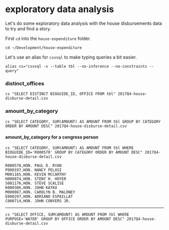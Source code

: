 # exploratory data analysis

Let's do some exploratory data analysis with the house disbursements data to try and find a story.

First `cd` into the `house-expenditure` folder.

```
cd ~/Development/house-expenditure
```

Let's use an alias for `csvsql` to make typing queries a bit easier.

```
alias cs="csvsql -v --table tbl --no-inference --no-constraints --query"
```

### distinct_offices

```
cs "SELECT DISTINCT BIOGUIDE_ID, OFFICE FROM tbl" 2017Q4-house-disburse-detail.csv
```

### amount_by_category

```
cs "SELECT CATEGORY, SUM(AMOUNT) AS AMOUNT FROM tbl GROUP BY CATEGORY ORDER BY AMOUNT DESC" 2017Q4-house-disburse-detail.csv
```

#### amount_by_category for a congress person

```
cs "SELECT CATEGORY, SUM(AMOUNT) AS AMOUNT FROM tbl WHERE BIOGUIDE_ID='R000570' GROUP BY CATEGORY ORDER BY AMOUNT DESC" 2017Q4-house-disburse-detail.csv
```

```
R000570,HON. PAUL D. RYAN
P000197,HON. NANCY PELOSI
M001165,HON. KEVIN MCCARTHY
H000874,HON. STENY H. HOYER
S001176,HON. STEVE SCALISE
K000386,HON. JOHN KATKO
M000087,HON. CAROLYN B. MALONEY
E000297,HON. ADRIANO ESPAILLAT
C000714,HON. JOHN CONYERS JR.
```



-------------------------------------

```
cs "SELECT OFFICE, SUM(AMOUNT) AS AMOUNT FROM tbl WHERE PURPOSE='WATER' GROUP BY OFFICE ORDER BY AMOUNT DESC" 2017Q4-house-disburse-detail.csv
```
